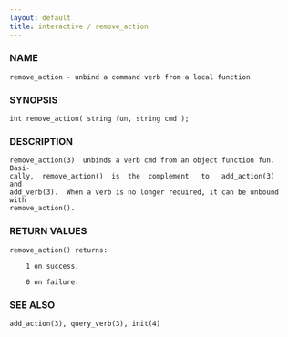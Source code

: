 ```yaml
---
layout: default
title: interactive / remove_action
---
```


### NAME

    remove_action - unbind a command verb from a local function

### SYNOPSIS

    int remove_action( string fun, string cmd );

### DESCRIPTION

    remove_action(3)  unbinds a verb cmd from an object function fun. Basi‐
    cally,  remove_action()  is  the  complement   to   add_action(3)   and
    add_verb(3).  When a verb is no longer required, it can be unbound with
    remove_action().

### RETURN VALUES

    remove_action() returns:

        1 on success.

        0 on failure.

### SEE ALSO

    add_action(3), query_verb(3), init(4)

